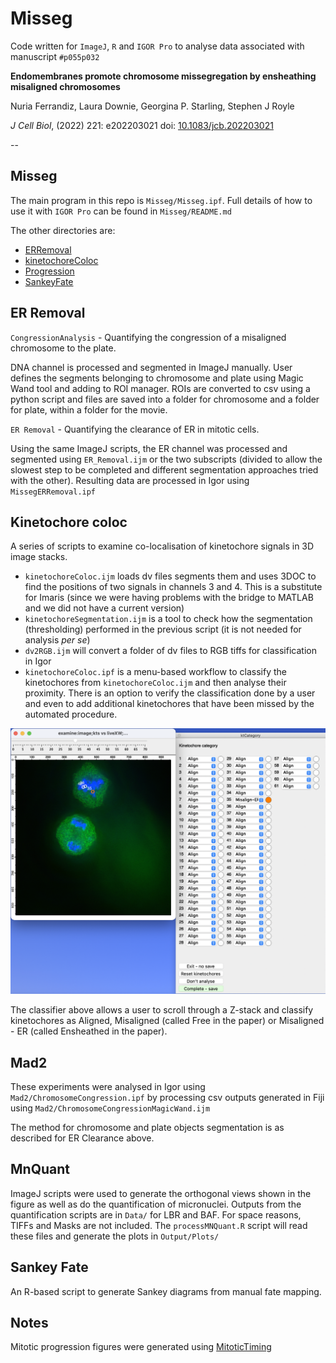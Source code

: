 # Misseg

Code written for `ImageJ`, `R` and `IGOR Pro` to analyse data associated with manuscript `#p055p032`

**Endomembranes promote chromosome missegregation by ensheathing misaligned chromosomes**

Nuria Ferrandiz, Laura Downie, Georgina P. Starling, Stephen J Royle

*J Cell Biol*, (2022) 221: e202203021 doi: [10.1083/jcb.202203021](https://doi.org/10.1083/jcb.202203021)

--

## Misseg

The main program in this repo is `Misseg/Misseg.ipf`.
Full details of how to use it with `IGOR Pro` can be found in `Misseg/README.md`

The other directories are:

- [ERRemoval](#er-removal)
- [kinetochoreColoc](#kinetochore-coloc)
- [Progression](#progression)
- [SankeyFate](#sankey-fate)

## ER Removal

`CongressionAnalysis` - Quantifying the congression of a misaligned chromosome to the plate.

DNA channel is processed and segmented in ImageJ manually.
User defines the segments belonging to chromosome and plate using Magic Wand tool and adding to ROI manager.
ROIs are converted to csv using a python script and files are saved into a folder for chromosome and a folder for plate, within a folder for the movie.

`ER Removal` - Quantifying the clearance of ER in mitotic cells.

Using the same ImageJ scripts, the ER channel was processed and segmented using `ER_Removal.ijm` or the two subscripts (divided to allow the slowest step to be completed and different segmentation approaches tried with the other).
Resulting data are processed in Igor using `MissegERRemoval.ipf`


## Kinetochore coloc

A series of scripts to examine co-localisation of kinetochore signals in 3D image stacks.

- `kinetochoreColoc.ijm` loads dv files segments them and uses 3DOC to find the positions of two signals in channels 3 and 4. This is a substitute for Imaris (since we were having problems with the bridge to MATLAB and we did not have a current version)
- `kinetochoreSegmentation.ijm` is a tool to check how the segmentation (thresholding) performed in the previous script (it is not needed for analysis _per se_)
- `dv2RGB.ijm` will convert a folder of dv files to RGB tiffs for classification in Igor
- `kinetochoreColoc.ipf` is a menu-based workflow to classify the kinetochores from `kinetochoreColoc.ijm` and then analyse their proximity. There is an option to verify the classification done by a user and even to add additional kinetochores that have been missed by the automated procedure.

![img](img/coloc.png?raw=true "image")

The classifier above allows a user to scroll through a Z-stack and classify kinetochores as Aligned, Misaligned (called Free in the paper) or Misaligned - ER (called Ensheathed in the paper).

## Mad2

These experiments were analysed in Igor using `Mad2/ChromosomeCongression.ipf` by processing csv outputs generated in Fiji using `Mad2/ChromosomeCongressionMagicWand.ijm`

The method for chromosome and plate objects segmentation is as described for ER Clearance above.

## MnQuant

ImageJ scripts were used to generate the orthogonal views shown in the figure as well as do the quantification of micronuclei.
Outputs from the quantification scripts are in `Data/` for LBR and BAF.
For space reasons, TIFFs and Masks are not included.
The `processMNQuant.R` script will read these files and generate the plots in `Output/Plots/`

## Sankey Fate

An R-based script to generate Sankey diagrams from manual fate mapping.

## Notes

Mitotic progression figures were generated using [MitoticTiming](https://github.com/quantixed/MitoticTiming)